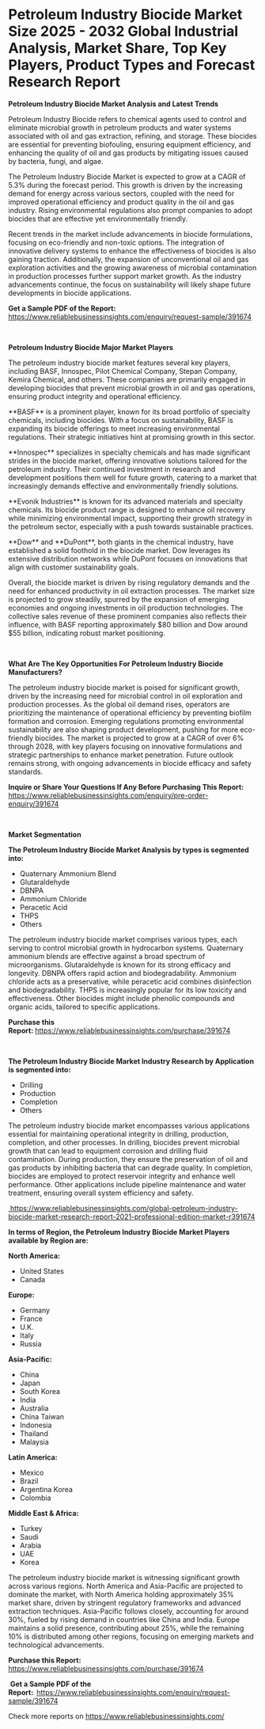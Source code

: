 <p><h1>Petroleum Industry Biocide Market Size 2025 - 2032 Global Industrial Analysis, Market Share, Top Key Players, Product Types and Forecast Research Report</h1></p><p><strong>Petroleum Industry Biocide Market Analysis and Latest Trends</strong></p>
<p><p>Petroleum Industry Biocide refers to chemical agents used to control and eliminate microbial growth in petroleum products and water systems associated with oil and gas extraction, refining, and storage. These biocides are essential for preventing biofouling, ensuring equipment efficiency, and enhancing the quality of oil and gas products by mitigating issues caused by bacteria, fungi, and algae.</p><p>The Petroleum Industry Biocide Market is expected to grow at a CAGR of 5.3% during the forecast period. This growth is driven by the increasing demand for energy across various sectors, coupled with the need for improved operational efficiency and product quality in the oil and gas industry. Rising environmental regulations also prompt companies to adopt biocides that are effective yet environmentally friendly. </p><p>Recent trends in the market include advancements in biocide formulations, focusing on eco-friendly and non-toxic options. The integration of innovative delivery systems to enhance the effectiveness of biocides is also gaining traction. Additionally, the expansion of unconventional oil and gas exploration activities and the growing awareness of microbial contamination in production processes further support market growth. As the industry advancements continue, the focus on sustainability will likely shape future developments in biocide applications.</p></p>
<p><strong>Get a Sample PDF of the Report:&nbsp;</strong> <a href="https://www.reliablebusinessinsights.com/enquiry/request-sample/391674?utm_campaign=1950&utm_medium=2&utm_source=Github&utm_content=ia&utm_term=16012025&utm_id=petroleum-industry-biocide">https://www.reliablebusinessinsights.com/enquiry/request-sample/391674</a></p>
<p>&nbsp;</p>
<p><strong>Petroleum Industry Biocide Major Market Players</strong></p>
<p><p>The petroleum industry biocide market features several key players, including BASF, Innospec, Pilot Chemical Company, Stepan Company, Kemira Chemical, and others. These companies are primarily engaged in developing biocides that prevent microbial growth in oil and gas operations, ensuring product integrity and operational efficiency.</p><p>**BASF** is a prominent player, known for its broad portfolio of specialty chemicals, including biocides. With a focus on sustainability, BASF is expanding its biocide offerings to meet increasing environmental regulations. Their strategic initiatives hint at promising growth in this sector.</p><p>**Innospec** specializes in specialty chemicals and has made significant strides in the biocide market, offering innovative solutions tailored for the petroleum industry. Their continued investment in research and development positions them well for future growth, catering to a market that increasingly demands effective and environmentally friendly solutions.</p><p>**Evonik Industries** is known for its advanced materials and specialty chemicals. Its biocide product range is designed to enhance oil recovery while minimizing environmental impact, supporting their growth strategy in the petroleum sector, especially with a push towards sustainable practices.</p><p>**Dow** and **DuPont**, both giants in the chemical industry, have established a solid foothold in the biocide market. Dow leverages its extensive distribution networks while DuPont focuses on innovations that align with customer sustainability goals. </p><p>Overall, the biocide market is driven by rising regulatory demands and the need for enhanced productivity in oil extraction processes. The market size is projected to grow steadily, spurred by the expansion of emerging economies and ongoing investments in oil production technologies. The collective sales revenue of these prominent companies also reflects their influence, with BASF reporting approximately $80 billion and Dow around $55 billion, indicating robust market positioning.</p></p>
<p>&nbsp;</p>
<p><strong>What Are The Key Opportunities For Petroleum Industry Biocide Manufacturers?</strong></p>
<p><p>The petroleum industry biocide market is poised for significant growth, driven by the increasing need for microbial control in oil exploration and production processes. As the global oil demand rises, operators are prioritizing the maintenance of operational efficiency by preventing biofilm formation and corrosion. Emerging regulations promoting environmental sustainability are also shaping product development, pushing for more eco-friendly biocides. The market is projected to grow at a CAGR of over 6% through 2028, with key players focusing on innovative formulations and strategic partnerships to enhance market penetration. Future outlook remains strong, with ongoing advancements in biocide efficacy and safety standards.</p></p>
<p><strong>Inquire or Share Your Questions If Any Before Purchasing This Report:</strong> <a href="https://www.reliablebusinessinsights.com/enquiry/pre-order-enquiry/391674?utm_campaign=1950&utm_medium=2&utm_source=Github&utm_content=ia&utm_term=16012025&utm_id=petroleum-industry-biocide">https://www.reliablebusinessinsights.com/enquiry/pre-order-enquiry/391674</a></p>
<p>&nbsp;</p>
<p><strong>Market Segmentation</strong></p>
<p><strong>The Petroleum Industry Biocide Market Analysis by types is segmented into:</strong></p>
<p><ul><li>Quaternary Ammonium Blend</li><li>Glutaraldehyde</li><li>DBNPA</li><li>Ammonium Chloride</li><li>Peracetic Acid</li><li>THPS</li><li>Others</li></ul></p>
<p><p>The petroleum industry biocide market comprises various types, each serving to control microbial growth in hydrocarbon systems. Quaternary ammonium blends are effective against a broad spectrum of microorganisms. Glutaraldehyde is known for its strong efficacy and longevity. DBNPA offers rapid action and biodegradability. Ammonium chloride acts as a preservative, while peracetic acid combines disinfection and biodegradability. THPS is increasingly popular for its low toxicity and effectiveness. Other biocides might include phenolic compounds and organic acids, tailored to specific applications.</p></p>
<p><strong>Purchase this Report:&nbsp;</strong><a href="https://www.reliablebusinessinsights.com/purchase/391674?utm_campaign=1950&utm_medium=2&utm_source=Github&utm_content=ia&utm_term=16012025&utm_id=petroleum-industry-biocide">https://www.reliablebusinessinsights.com/purchase/391674</a></p>
<p>&nbsp;</p>
<p><strong>The Petroleum Industry Biocide Market Industry Research by Application is segmented into:</strong></p>
<p><ul><li>Drilling</li><li>Production</li><li>Completion</li><li>Others</li></ul></p>
<p><p>The petroleum industry biocide market encompasses various applications essential for maintaining operational integrity in drilling, production, completion, and other processes. In drilling, biocides prevent microbial growth that can lead to equipment corrosion and drilling fluid contamination. During production, they ensure the preservation of oil and gas products by inhibiting bacteria that can degrade quality. In completion, biocides are employed to protect reservoir integrity and enhance well performance. Other applications include pipeline maintenance and water treatment, ensuring overall system efficiency and safety.</p></p>
<p><a href="https://www.reliablebusinessinsights.com/global-petroleum-industry-biocide-market-research-report-2021-professional-edition-market-r391674?utm_campaign=1950&utm_medium=2&utm_source=Github&utm_content=ia&utm_term=16012025&utm_id=petroleum-industry-biocide">&nbsp;https://www.reliablebusinessinsights.com/global-petroleum-industry-biocide-market-research-report-2021-professional-edition-market-r391674</a></p>
<p><strong>In terms of Region, the Petroleum Industry Biocide Market Players available by Region are:</strong></p>
<p>
    <p> <strong> North America: </strong>
        <ul>
            <li>United States</li>
            <li>Canada</li>
        </ul>
        </p> 
    <p> <strong> Europe: </strong>
        <ul>
            <li>Germany</li>
            <li>France</li>
            <li>U.K.</li>
            <li>Italy</li>
            <li>Russia</li>
        </ul>
        </p> 
    <p> <strong> Asia-Pacific: </strong>
        <ul>
            <li>China</li>
            <li>Japan</li>
            <li>South Korea</li>
            <li>India</li>
            <li>Australia</li>
            <li>China Taiwan</li>
            <li>Indonesia</li>
            <li>Thailand</li>
            <li>Malaysia</li>
        </ul>
        </p> 
    <p> <strong> Latin America: </strong>
        <ul>
            <li>Mexico</li>
            <li>Brazil</li>
            <li>Argentina Korea</li>
            <li>Colombia</li>
        </ul>
        </p> 
    <p> <strong> Middle East & Africa: </strong>
        <ul>
            <li>Turkey</li>
            <li>Saudi</li>
            <li>Arabia</li>
            <li>UAE</li>
            <li>Korea</li>
        </ul>
    </p>
    </p>
<p><p>The petroleum industry biocide market is witnessing significant growth across various regions. North America and Asia-Pacific are projected to dominate the market, with North America holding approximately 35% market share, driven by stringent regulatory frameworks and advanced extraction techniques. Asia-Pacific follows closely, accounting for around 30%, fueled by rising demand in countries like China and India. Europe maintains a solid presence, contributing about 25%, while the remaining 10% is distributed among other regions, focusing on emerging markets and technological advancements.</p></p>
<p><strong>Purchase this Report: </strong><a href="https://www.reliablebusinessinsights.com/purchase/391674?utm_campaign=1950&utm_medium=2&utm_source=Github&utm_content=ia&utm_term=16012025&utm_id=petroleum-industry-biocide">https://www.reliablebusinessinsights.com/purchase/391674</a></p>
<p>&nbsp;<strong>Get a Sample PDF of the Report:&nbsp;&nbsp;</strong><a href="https://www.reliablebusinessinsights.com/enquiry/request-sample/391674?utm_campaign=1950&utm_medium=2&utm_source=Github&utm_content=ia&utm_term=16012025&utm_id=petroleum-industry-biocide">https://www.reliablebusinessinsights.com/enquiry/request-sample/391674</a></p>
<p><strong></strong></p>
<p>Check more reports on <a href="https://www.reliablebusinessinsights.com/?utm_campaign=1950&utm_medium=2&utm_source=Github&utm_content=ia&utm_term=16012025&utm_id=petroleum-industry-biocide">https://www.reliablebusinessinsights.com/</a></p>